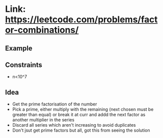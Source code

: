 # Link: https://leetcode.com/problems/factor-combinations/

## Example

## Constraints

- n<10^7

## Idea

- Get the prime factorisation of the number
- Pick a prime, either multiply with the remaining (next chosen must be greater than equal) or break it at curr and addd the next factor as another multiplier in the series
- Discard all series which aren't increasing to avoid duplicates
- Don't jsut get prime factors but all, got this from seeing the solution 

